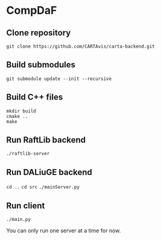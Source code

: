 # CompDaF

## Clone repository 
```git clone https://github.com/CARTAvis/carta-backend.git```

## Build submodules
```git submodule update --init --recursive ```

## Build C++ files
``` mkdir build ``` <br /> 
``` cmake .. ``` <br /> 
``` make ``` 

## Run RaftLib backend
``` ./raftlib-server ```

## Run DALiuGE backend
``` cd .. ```
``` cd src ```
``` ./mainServer.py ``` 

## Run client
``` ./main.py ```

You can only run one server at a time for now.